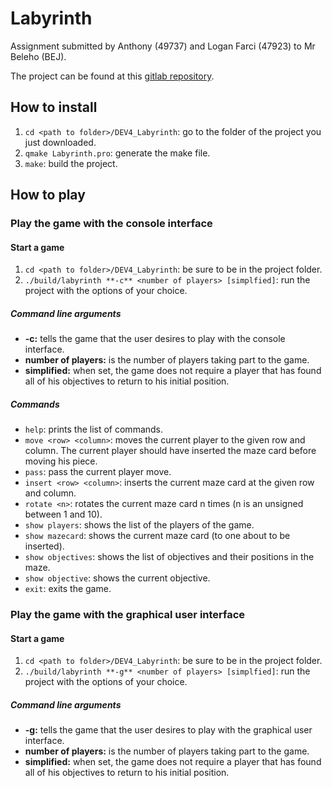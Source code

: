 # Labyrinth
Assignment submitted by Anthony (49737) and Logan Farci (47923) to Mr Beleho (BEJ).

The project can be found at this [gitlab repository](https://git.esi-bru.be/47923/DEV4_Labyrinth).

## How to install
1. ```cd <path to folder>/DEV4_Labyrinth```: go to the folder of the project you just downloaded.
2. ```qmake Labyrinth.pro```: generate the make file.
3. ```make```: build the project.

## How to play 

### Play the game with the console interface
#### Start a game
1. ```cd <path to folder>/DEV4_Labyrinth```: be sure to be in the project folder.
2. ```./build/labyrinth **-c** <number of players> [simplfied]```: run the project with the options of your choice.

##### Command line arguments
- **-c:** tells the game that the user desires to play with the console interface.
- **number of players:** is the number of players taking part to the game.
- **simplified:** when set, the game does not require a player that has found all of his objectives to return to his initial position.

##### Commands
- ```help```: prints the list of commands.
- ```move <row> <column>```: moves the current player to the given row and column. The current player should have inserted the maze card before moving his piece.
- ```pass```: pass the current player move.
- ```insert <row> <column>```: inserts the current maze card at the given row and column.
- ```rotate <n>```: rotates the current maze card n times (n is an unsigned between 1 and 10).
- ```show players```: shows the list of the players of the game.
- ```show mazecard```: shows the current maze card (to one about to be inserted).
- ```show objectives```: shows the list of objectives and their positions in the maze.
- ```show objective```: shows the current objective.
- ```exit```: exits the game.

### Play the game with the graphical user interface
#### Start a game
1. ```cd <path to folder>/DEV4_Labyrinth```: be sure to be in the project folder.
2. ```./build/labyrinth **-g** <number of players> [simplfied]```: run the project with the options of your choice.

##### Command line arguments
- **-g:** tells the game that the user desires to play with the graphical user interface.
- **number of players:** is the number of players taking part to the game.
- **simplified:** when set, the game does not require a player that has found all of his objectives to return to his initial position.
